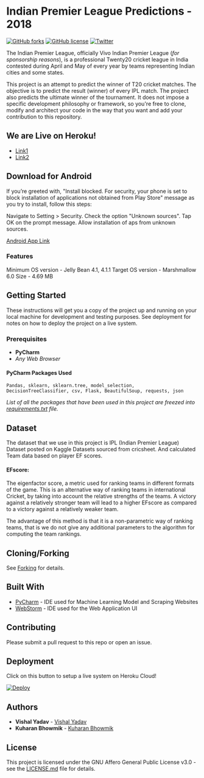 # Indian Premier League Predictions - 2018

[![GitHub forks](https://img.shields.io/github/forks/kuharan/IPL-ML-2018.svg)](https://github.com/kuharan/IPL-ML-2018/network)
[![GitHub license](https://img.shields.io/github/license/kuharan/IPL-ML-2018.svg)](https://github.com/kuharan/IPL-ML-2018/blob/master/LICENSE)
[![Twitter](https://img.shields.io/twitter/url/https/github.com/kuharan/IPL-ML-2018/.svg?style=social)](https://twitter.com/intent/tweet?text=Wow:&url=https%3A%2F%2Fgithub.com%2Fkuharan%2FIPL-ML-2018%2F)



The Indian Premier League, officially Vivo Indian Premier League (_for sponsorship reasons_), is a professional Twenty20 cricket league in India contested during April and May of every year by teams representing Indian cities and some states.

This project is an attempt to predict the winner of T20 cricket matches. The objective is to predict the result (winner) of every IPL match. The project also predicts the ultimate winner of the tournament. It does not impose a specific development philosophy or framework, so you're free to clone, modify and architect your code in the way that you want and add your contribution to this repository.

## We are Live on Heroku!
* [Link1](https://ipl2018prediction.herokuapp.com/)
* [Link2](https://iplprediction2018.herokuapp.com/)

## Download for Android
If you’re greeted with, "Install blocked. For security, your phone is set to block installation of applications not obtained from Play Store" message as you try to install, follow this steps:

Navigate to Setting > Security.
Check the option "Unknown sources".
Tap OK on the prompt message.
Allow installation of aps from unknown sources.

[Android App Link](https://drive.google.com/file/d/1y27A_qlN9aEUUejGptflbxLCdof73srs/view?usp=sharing)

### Features
Minimum OS version - Jelly Bean 4.1, 4.1.1
Target OS version - Marshmallow 6.0
Size - 4.69 MB

## Getting Started

These instructions will get you a copy of the project up and running on your local machine for development and testing purposes. See deployment for notes on how to deploy the project on a live system.

### Prerequisites

* **PyCharm**
* _Any Web Browser_

#### PyCharm Packages Used
```
Pandas, sklearn, sklearn.tree, model_selection, DecisionTreeClassifier, csv, Flask, BeautifulSoup, requests, json 
```
_List of all the packages that have been used in this project are freezed into [requirements.txt](requirements.txt) file._

## Dataset 
The dataset that we use in this project is IPL (Indian Premier League) Dataset posted on Kaggle Datasets sourced from cricsheet. And calculated Team data based on player EF scores. 

#### EFscore: 
The eigenfactor score, a metric used for ranking teams in different formats of the game. This is an alternative way of ranking teams in international Cricket, by taking into account the relative strengths of the teams. A victory against a relatively stronger team will lead to a higher EFscore as compared to a victory against a relatively weaker team.

The advantage of this method is that it is a non-parametric way of ranking teams, that is we do not give any additional parameters to the algorithm for computing the team rankings.

## Cloning/Forking
See [Forking](https://help.github.com/articles/fork-a-repo/) for details.

## Built With

* [PyCharm](https://www.jetbrains.com/pycharm/) - IDE used for Machine Learning Model and Scraping Websites
* [WebStorm](https://www.jetbrains.com/webstorm/) - IDE used for the Web Application UI

## Contributing

Please submit a pull request to this repo or open an issue.

## Deployment
Click on this button to setup a live system on Heroku Cloud!

[![Deploy](https://www.herokucdn.com/deploy/button.svg)](https://heroku.com/deploy)

## Authors

* **Vishal Yadav** - [Vishal Yadav](https://github.com/vishal-kr-yadav)
* **Kuharan Bhowmik** - [Kuharan Bhowmik](https://github.com/kuharan)

## License

This project is licensed under the GNU Affero General Public License v3.0 - see the [LICENSE.md](LICENSE) file for details.
